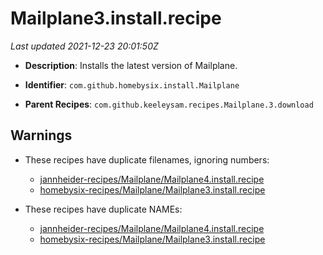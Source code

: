 # Mailplane3.install.recipe

_Last updated 2021-12-23 20:01:50Z_

- **Description**: Installs the latest version of Mailplane.

- **Identifier**: `com.github.homebysix.install.Mailplane`

- **Parent Recipes**: `com.github.keeleysam.recipes.Mailplane.3.download`


## Warnings

- These recipes have duplicate filenames, ignoring numbers:
    - [jannheider-recipes/Mailplane/Mailplane4.install.recipe](/autopkg-dupe-tracker/jannheider-recipes/Mailplane/Mailplane4.install.recipe)
    - [homebysix-recipes/Mailplane/Mailplane3.install.recipe](/autopkg-dupe-tracker/homebysix-recipes/Mailplane/Mailplane3.install.recipe)

- These recipes have duplicate NAMEs:
    - [jannheider-recipes/Mailplane/Mailplane4.install.recipe](/autopkg-dupe-tracker/jannheider-recipes/Mailplane/Mailplane4.install.recipe)
    - [homebysix-recipes/Mailplane/Mailplane3.install.recipe](/autopkg-dupe-tracker/homebysix-recipes/Mailplane/Mailplane3.install.recipe)
